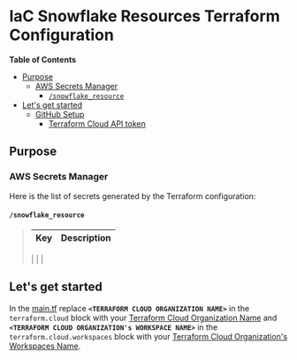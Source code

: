 # IaC Snowflake Resources Terraform Configuration

**Table of Contents**

<!-- toc -->
+ [Purpose](#purpose)
    + [AWS Secrets Manager](#aws-secrets-manager)
        - [`/snowflake_resource`](#snowflake_resource)
+ [Let's get started](#lets-get-started)
    + [GitHub Setup](#github-setup)
        - [Terraform Cloud API token](#terraform-cloud-api-token)
<!-- tocstop -->

## Purpose


### AWS Secrets Manager
Here is the list of secrets generated by the Terraform configuration:

#### `/snowflake_resource`
> Key|Description
> -|-
> |
> |
> |

## Let's get started
In the [main.tf](main.tf) replace **`<TERRAFORM CLOUD ORGANIZATION NAME>`** in the `terraform.cloud` block with your [Terraform Cloud Organization Name](https://developer.hashicorp.com/terraform/cloud-docs/users-teams-organizations/organizations) and **`<TERRAFORM CLOUD ORGANIZATION's WORKSPACE NAME>`** in the `terraform.cloud.workspaces` block with your [Terraform Cloud Organization's Workspaces Name](https://developer.hashicorp.com/terraform/cloud-docs/workspaces).

